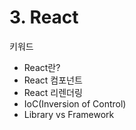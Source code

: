 # 3. React

키워드

- React란?
- React 컴포넌트
- React 리렌더링
- IoC(Inversion of Control)
- Library vs Framework